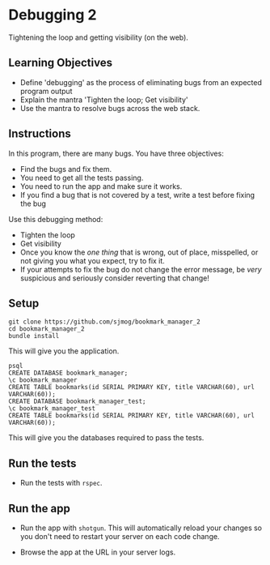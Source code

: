 # Debugging 2

Tightening the loop and getting visibility (on the web).

## Learning Objectives

- Define 'debugging' as the process of eliminating bugs from an expected program output
- Explain the mantra 'Tighten the loop; Get visibility'
- Use the mantra to resolve bugs across the web stack.

## Instructions

In this program, there are many bugs. You have three objectives:

- Find the bugs and fix them.
- You need to get all the tests passing.
- You need to run the app and make sure it works.
- If you find a bug that is not covered by a test, write a test before fixing the bug

Use this debugging method:

- Tighten the loop
- Get visibility
- Once you know the _one thing_ that is wrong, out of place, misspelled, or not giving you what you expect, try to fix it.
- If your attempts to fix the bug do not change the error message, be _very_ suspicious and seriously consider reverting that change!


## Setup

```
git clone https://github.com/sjmog/bookmark_manager_2
cd bookmark_manager_2
bundle install
```

This will give you the application.

```
psql
CREATE DATABASE bookmark_manager;
\c bookmark_manager
CREATE TABLE bookmarks(id SERIAL PRIMARY KEY, title VARCHAR(60), url VARCHAR(60));
CREATE DATABASE bookmark_manager_test;
\c bookmark_manager_test
CREATE TABLE bookmarks(id SERIAL PRIMARY KEY, title VARCHAR(60), url VARCHAR(60));
```

This will give you the databases required to pass the tests.

## Run the tests

- Run the tests with `rspec`.

## Run the app

- Run the app with `shotgun`.  This will automatically reload your changes so you don't need to restart your server on each code change.

- Browse the app at the URL in your server logs.

